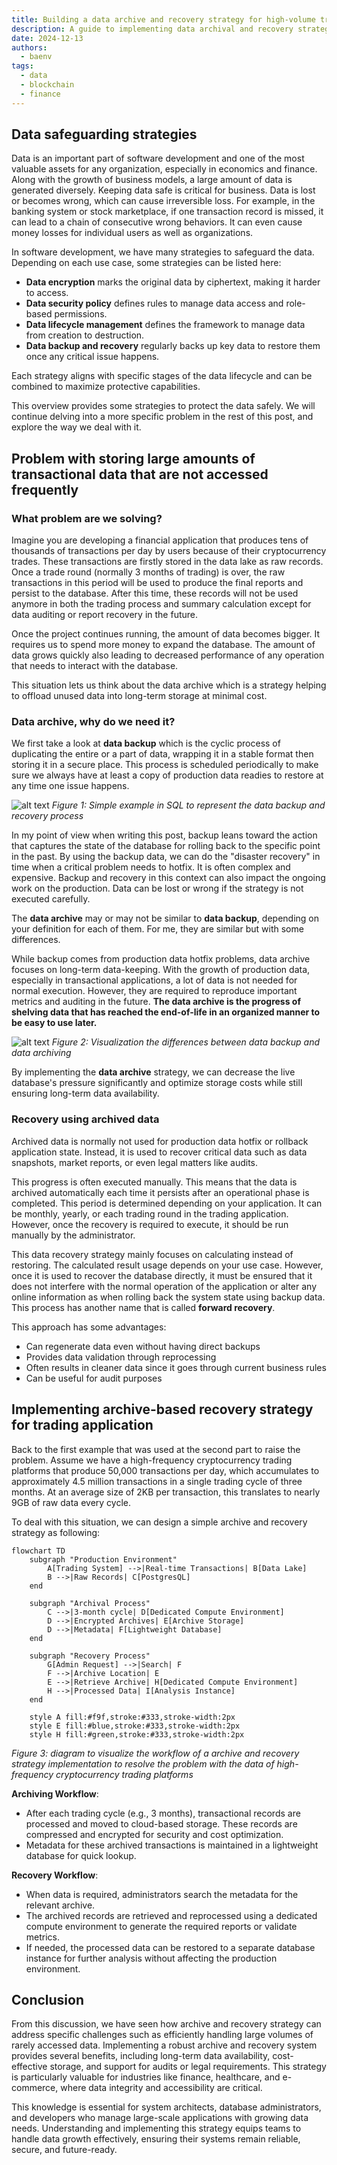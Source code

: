 ```yaml
---
title: Building a data archive and recovery strategy for high-volume trading system
description: A guide to implementing data archival and recovery strategies for high-volume transactional application.
date: 2024-12-13
authors:
  - baenv
tags:
  - data
  - blockchain
  - finance
---
```


## Data safeguarding strategies

Data is an important part of software development and one of the most valuable assets for any organization, especially in economics and finance. Along with the growth of business models, a large amount of data is generated diversely. Keeping data safe is critical for business. Data is lost or becomes wrong, which can cause irreversible loss. For example, in the banking system or stock marketplace, if one transaction record is missed, it can lead to a chain of consecutive wrong behaviors. It can even cause money losses for individual users as well as organizations.

In software development, we have many strategies to safeguard the data. Depending on each use case, some strategies can be listed here:

- **Data encryption** marks the original data by ciphertext, making it harder to access.
- **Data security policy** defines rules to manage data access and role-based permissions.
- **Data lifecycle management** defines the framework to manage data from creation to destruction.
- **Data backup and recovery** regularly backs up key data to restore them once any critical issue happens.

Each strategy aligns with specific stages of the data lifecycle and can be combined to maximize protective capabilities.

This overview provides some strategies to protect the data safely. We will continue delving into a more specific problem in the rest of this post, and explore the way we deal with it.

## Problem with storing large amounts of transactional data that are not accessed frequently

### What problem are we solving?

Imagine you are developing a financial application that produces tens of thousands of transactions per day by users because of their cryptocurrency trades. These transactions are firstly stored in the data lake as raw records. Once a trade round (normally 3 months of trading) is over, the raw transactions in this period will be used to produce the final reports and persist to the database. After this time, these records will not be used anymore in both the trading process and summary calculation except for data auditing or report recovery in the future.

Once the project continues running, the amount of data becomes bigger. It requires us to spend more money to expand the database. The amount of data grows quickly also leading to decreased performance of any operation that needs to interact with the database.

This situation lets us think about the data archive which is a strategy helping to offload unused data into long-term storage at minimal cost.

### Data archive, why do we need it?

We first take a look at **data backup** which is the cyclic process of duplicating the entire or a part of data, wrapping it in a stable format then storing it in a secure place. This process is scheduled periodically to make sure we always have at least a copy of production data readies to restore at any time one issue happens.

![alt text](assets/data-backup-and-restore.png) _Figure 1: Simple example in SQL to represent the data backup and recovery process_

In my point of view when writing this post, backup leans toward the action that captures the state of the database for rolling back to the specific point in the past. By using the backup data, we can do the "disaster recovery" in time when a critical problem needs to hotfix. It is often complex and expensive. Backup and recovery in this context can also impact the ongoing work on the production. Data can be lost or wrong if the strategy is not executed carefully.

The **data archive** may or may not be similar to **data backup**, depending on your definition for each of them. For me, they are similar but with some differences.

While backup comes from production data hotfix problems, data archive focuses on long-term data-keeping. With the growth of production data, especially in transactional applications, a lot of data is not needed for normal execution. However, they are required to reproduce important metrics and auditing in the future. **The data archive is the progress of shelving data that has reached the end-of-life in an organized manner to be easy to use later.**

![alt text](assets/data-backup-and-archive.png) _Figure 2: Visualization the differences between data backup and data archiving_

By implementing the **data archive** strategy, we can decrease the live database's pressure significantly and optimize storage costs while still ensuring long-term data availability.

### Recovery using archived data

Archived data is normally not used for production data hotfix or rollback application state. Instead, it is used to recover critical data such as data snapshots, market reports, or even legal matters like audits.

This progress is often executed manually. This means that the data is archived automatically each time it persists after an operational phase is completed. This period is determined depending on your application. It can be monthly, yearly, or each trading round in the trading application. However, once the recovery is required to execute, it should be run manually by the administrator.

This data recovery strategy mainly focuses on calculating instead of restoring. The calculated result usage depends on your use case. However, once it is used to recover the database directly, it must be ensured that it does not interfere with the normal operation of the application or alter any online information as when rolling back the system state using backup data. This process has another name that is called **forward recovery**.

This approach has some advantages:

- Can regenerate data even without having direct backups
- Provides data validation through reprocessing
- Often results in cleaner data since it goes through current business rules
- Can be useful for audit purposes

## Implementing archive-based recovery strategy for trading application

Back to the first example that was used at the second part to raise the problem. Assume we have a high-frequency cryptocurrency trading platforms that produce 50,000 transactions per day, which accumulates to approximately 4.5 million transactions in a single trading cycle of three months. At an average size of 2KB per transaction, this translates to nearly 9GB of raw data every cycle.

To deal with this situation, we can design a simple archive and recovery strategy as following:

```mermaid
flowchart TD
    subgraph "Production Environment"
        A[Trading System] -->|Real-time Transactions| B[Data Lake]
        B -->|Raw Records| C[PostgresQL]
    end

    subgraph "Archival Process"
        C -->|3-month cycle| D[Dedicated Compute Environment]
        D -->|Encrypted Archives| E[Archive Storage]
        D -->|Metadata| F[Lightweight Database]
    end

    subgraph "Recovery Process"
        G[Admin Request] -->|Search| F
        F -->|Archive Location| E
        E -->|Retrieve Archive| H[Dedicated Compute Environment]
        H -->|Processed Data| I[Analysis Instance]
    end

    style A fill:#f9f,stroke:#333,stroke-width:2px
    style E fill:#blue,stroke:#333,stroke-width:2px
    style H fill:#green,stroke:#333,stroke-width:2px
```

_Figure 3: diagram to visualize the workflow of a archive and recovery strategy implementation to resolve the problem with the data of high-frequency cryptocurrency trading platforms_

**Archiving Workflow**:

- After each trading cycle (e.g., 3 months), transactional records are processed and moved to cloud-based storage. These records are compressed and encrypted for security and cost optimization.
- Metadata for these archived transactions is maintained in a lightweight database for quick lookup.

**Recovery Workflow**:

- When data is required, administrators search the metadata for the relevant archive.
- The archived records are retrieved and reprocessed using a dedicated compute environment to generate the required reports or validate metrics.
- If needed, the processed data can be restored to a separate database instance for further analysis without affecting the production environment.

## Conclusion

From this discussion, we have seen how archive and recovery strategy can address specific challenges such as efficiently handling large volumes of rarely accessed data. Implementing a robust archive and recovery system provides several benefits, including long-term data availability, cost-effective storage, and support for audits or legal requirements. This strategy is particularly valuable for industries like finance, healthcare, and e-commerce, where data integrity and accessibility are critical.

This knowledge is essential for system architects, database administrators, and developers who manage large-scale applications with growing data needs. Understanding and implementing this strategy equips teams to handle data growth effectively, ensuring their systems remain reliable, secure, and future-ready.
